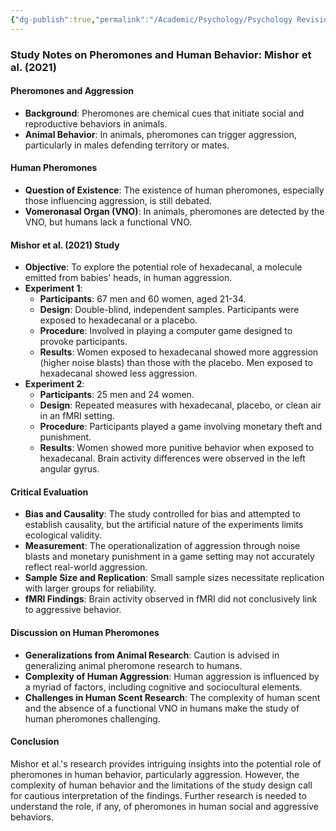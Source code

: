 ```yaml
---
{"dg-publish":true,"permalink":"/Academic/Psychology/Psychology Revision/Topics/Mishor et al. (2021)/"}
---
```


### Study Notes on Pheromones and Human Behavior: Mishor et al. (2021)

#### Pheromones and Aggression
- **Background**: Pheromones are chemical cues that initiate social and reproductive behaviors in animals.
- **Animal Behavior**: In animals, pheromones can trigger aggression, particularly in males defending territory or mates.

#### Human Pheromones
- **Question of Existence**: The existence of human pheromones, especially those influencing aggression, is still debated.
- **Vomeronasal Organ (VNO)**: In animals, pheromones are detected by the VNO, but humans lack a functional VNO.

#### Mishor et al. (2021) Study
- **Objective**: To explore the potential role of hexadecanal, a molecule emitted from babies' heads, in human aggression.
- **Experiment 1**:
  - **Participants**: 67 men and 60 women, aged 21-34.
  - **Design**: Double-blind, independent samples. Participants were exposed to hexadecanal or a placebo.
  - **Procedure**: Involved in playing a computer game designed to provoke participants.
  - **Results**: Women exposed to hexadecanal showed more aggression (higher noise blasts) than those with the placebo. Men exposed to hexadecanal showed less aggression.
- **Experiment 2**:
  - **Participants**: 25 men and 24 women.
  - **Design**: Repeated measures with hexadecanal, placebo, or clean air in an fMRI setting.
  - **Procedure**: Participants played a game involving monetary theft and punishment.
  - **Results**: Women showed more punitive behavior when exposed to hexadecanal. Brain activity differences were observed in the left angular gyrus.

#### Critical Evaluation
- **Bias and Causality**: The study controlled for bias and attempted to establish causality, but the artificial nature of the experiments limits ecological validity.
- **Measurement**: The operationalization of aggression through noise blasts and monetary punishment in a game setting may not accurately reflect real-world aggression.
- **Sample Size and Replication**: Small sample sizes necessitate replication with larger groups for reliability.
- **fMRI Findings**: Brain activity observed in fMRI did not conclusively link to aggressive behavior.

#### Discussion on Human Pheromones
- **Generalizations from Animal Research**: Caution is advised in generalizing animal pheromone research to humans.
- **Complexity of Human Aggression**: Human aggression is influenced by a myriad of factors, including cognitive and sociocultural elements.
- **Challenges in Human Scent Research**: The complexity of human scent and the absence of a functional VNO in humans make the study of human pheromones challenging.

#### Conclusion
Mishor et al.'s research provides intriguing insights into the potential role of pheromones in human behavior, particularly aggression. However, the complexity of human behavior and the limitations of the study design call for cautious interpretation of the findings. Further research is needed to understand the role, if any, of pheromones in human social and aggressive behaviors.